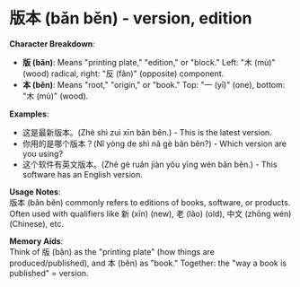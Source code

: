 # **版本 (bǎn běn) - version, edition**

**Character Breakdown**:  
- **版 (bǎn)**: Means "printing plate," "edition," or "block." Left: "木 (mù)" (wood) radical, right: "反 (fǎn)" (opposite) component.  
- **本 (běn)**: Means "root," "origin," or "book." Top: "一 (yī)" (one), bottom: "木 (mù)" (wood).

**Examples**:  
- 这是最新版本。(Zhè shì zuì xīn bǎn běn.) - This is the latest version.  
- 你用的是哪个版本？(Nǐ yòng de shì nǎ gè bǎn běn?) - Which version are you using?  
- 这个软件有英文版本。(Zhè gè ruǎn jiàn yǒu yīng wén bǎn běn.) - This software has an English version.

**Usage Notes**:  
版本 (bǎn běn) commonly refers to editions of books, software, or products. Often used with qualifiers like 新 (xīn) (new), 老 (lǎo) (old), 中文 (zhōng wén) (Chinese), etc.

**Memory Aids**:  
Think of 版 (bǎn) as the "printing plate" (how things are produced/published), and 本 (běn) as "book." Together: the "way a book is published" = version.